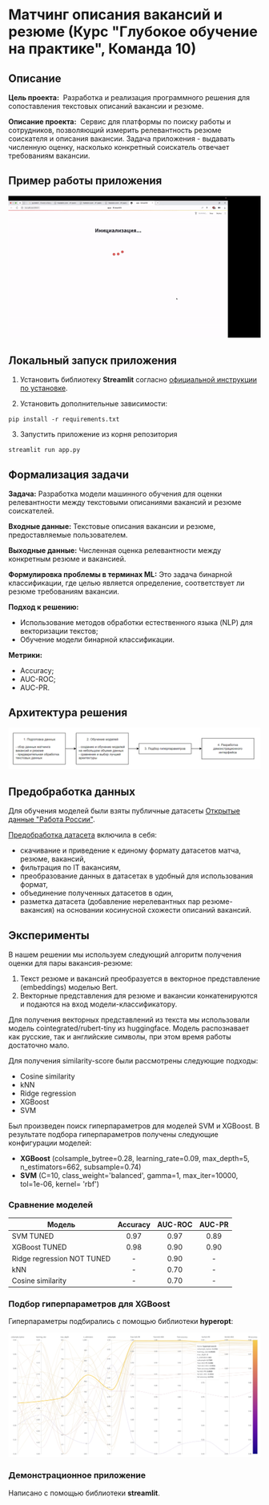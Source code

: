 # Матчинг описания вакансий и резюме (Курс "Глубокое обучение на практике", Команда 10)

## Описание

**Цель проекта:** 
Разработка и реализация программного решения для сопоставления текстовых описаний вакансии и резюме.

**Описание проекта:** 
Сервис для платформы по поиску работы и сотрудников, позволяющий измерить релевантность резюме соискателя и  описания вакансии. Задача приложения - выдавать численную оценку, насколько конкретный соискатель отвечает требованиям вакансии.

## Пример работы приложения
![](demo/test.gif)
## Локальный запуск приложения
1. Установить библиотеку **Streamlit** согласно [официальной инструкции по установке](https://docs.streamlit.io/library/get-started/installation).

2. Установить дополнительные зависимости:

```
pip install -r requirements.txt
```

3. Запустить приложение из корня репозитория

```
streamlit run app.py
```

## Формализация задачи

**Задача:**
Разработка модели машинного обучения для оценки релевантности между текстовыми описаниями вакансий и резюме соискателей.

**Входные данные:** 
Текстовые описания вакансии и резюме, предоставляемые пользователем.

**Выходные данные:**
Численная оценка релевантности между конкретным резюме и вакансией.

**Формулировка проблемы в терминах ML:**
Это задача бинарной классификации, где целью является определение, соответствует ли резюме требованиям вакансии.

**Подход к решению:**
- Использование методов обработки естественного языка (NLP) для векторизации текстов;
- Обучение модели бинарной классификации.

**Метрики:**
- Accuracy;
- AUC-ROC;
- AUC-PR.


## Архитектура решения
![Архитектура решения](https://github.com/ArinaOwl/vacancy_resume_matching/blob/main/architecture.png)

## Предобработка данных
Для обучения моделей были взяты публичные датасеты [Открытые данные "Работа России"](https://trudvsem.ru/opendata/datasets).

[Предобработка датасета](https://github.com/ArinaOwl/vacancy_resume_matching/blob/main/data_preprocessing.ipynb) включила в себя:
- скачивание и приведение к единому формату датасетов матча, резюме, вакансий,
- фильтрация по IT вакансиям,
- преобразование данных в датасетах в удобный для использования формат,
- объединение полученных датасетов в один,
- разметка датасета (добавление нерелевантных пар резюме-вакансия) на основании косинусной схожести описаний вакансий.

  
## Эксперименты

В нашем решении мы используем следующий алгоритм получения оценки для пары вакансия-резюме:
1. Текст резюме и вакансий преобразуется в векторное представление (embeddings) моделью Bert.
2. Векторные представления для резюме и вакансии конкатенируются и подаются на вход модели-классификатору.

Для получения векторных представлений из текста мы использовали модель cointegrated/rubert-tiny из huggingface. Модель распознавает как русские, так и английские символы, при этом время работы достаточно мало. 

Для получения similarity-score были рассмотрены следующие подходы:
- Cosine similarity
- kNN
- Ridge regression
- XGBoost
- SVM

Был произведен поиск гиперпараметров для моделей SVM и XGBoost. В результате подбора гиперпараметров получены следующие конфигурации моделей:
- **XGBoost** (colsample_bytree=0.28, learning_rate=0.09, max_depth=5, n_estimators=662, subsample=0.74)
- **SVM** (C=10, class_weight='balanced', gamma=1, max_iter=10000, tol=1e-06, kernel= 'rbf')

### Сравнение моделей
| Модель       | Accuracy| AUC-ROC |AUC-PR|
| -------------|:-------:| :------:|:----:|
| SVM   TUNED |0.97|0.97|0.89|
| XGBoost TUNED|0.98|0.90|0.90|
| Ridge regression NOT TUNED |-|0.90|-|
| kNN |-|0.70|-|
| Cosine similarity |-|0.70|-|

### Подбор гиперпараметров для XGBoost

Гиперпараметры подбирались с помощью библиотеки **hyperopt**:

![](demo/xgboost_hyperopt.png)

### Демонстрационное приложение

Написано с помощью библиотеки **streamlit**.
